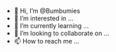 - 👋 Hi, I’m @Bumbumies
- 👀 I’m interested in ...
- 🌱 I’m currently learning ...
- 💞️ I’m looking to collaborate on ...
- 📫 How to reach me ...

<!---
Bumbumies/Bumbumies is a ✨ special ✨ repository because its `README.md` (this file) appears on your GitHub profile.
You can click the Preview link to take a look at your changes.
--->

